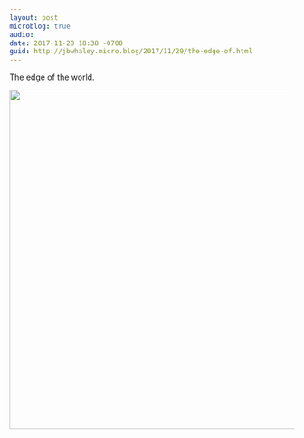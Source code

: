 ```yaml
---
layout: post
microblog: true
audio: 
date: 2017-11-28 18:38 -0700
guid: http://jbwhaley.micro.blog/2017/11/29/the-edge-of.html
---
```

The edge of the world.

<img src="http://www.jarrodwhaley.com/uploads/2017/cd5c384ef6.jpg" width="600" height="600" />
